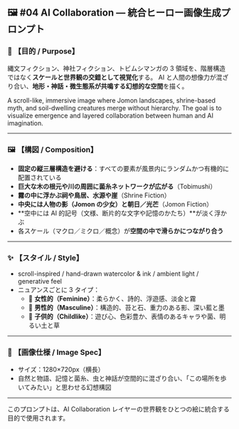 ## 🖼 #04 AI Collaboration — 統合ヒーロー画像生成プロンプト

### 🧭 【目的 / Purpose】

縄文フィクション、神社フィクション、トビムシマンガの 3 領域を、階層構造ではなく**スケールと世界観の交錯として視覚化**する。
AI と人間の想像力が混ざり合い、**地形・神話・微生態系が共鳴する幻想的な空間**を描く。

A scroll-like, immersive image where Jomon landscapes, shrine-based myth, and soil-dwelling creatures merge without hierarchy.
The goal is to visualize emergence and layered collaboration between human and AI imagination.

---

### 🖼 【構図 / Composition】

- **固定の縦三層構造を避ける**：すべての要素が風景内にランダムかつ有機的に配置されている
- **巨大な木の根元や川の周囲に菌糸ネットワークが広がる**（Tobimushi）
- **霧の中に浮かぶ祠や鳥居、水源や崖**（Shrine Fiction）
- **中央には人物の影（Jomon の少女）と朝日／光芒**（Jomon Fiction）
- **空中には AI 的記号（文様、断片的な文字や記憶のかたち）**が淡く浮かぶ
- 各スケール（マクロ／ミクロ／概念）が**空間の中で滑らかにつながり合う**

---

### ✨ 【スタイル / Style】

- scroll-inspired / hand-drawn watercolor & ink / ambient light / generative feel
- ニュアンスごとに 3 タイプ：
  - 🌸 **女性的（Feminine）**：柔らかく、詩的、浮遊感、淡金と霧
  - 🧱 **男性的（Masculine）**：構造的、苔と石、重力のある影、深い藍と墨
  - 🐸 **子供的（Childlike）**：遊び心、色彩豊か、表情のあるキャラや菌、明るい土と草

---

### 📐 【画像仕様 / Image Spec】

- サイズ：1280×720px（横長）
- 自然と物語、記憶と菌糸、虫と神話が空間的に混ざり合い、「この場所を歩いてみたい」と思わせる幻想構図

---

このプロンプトは、AI Collaboration レイヤーの世界観をひとつの絵に統合する目的で使用されます。
